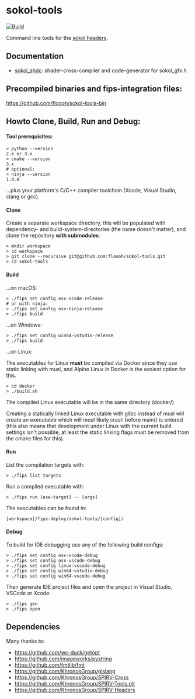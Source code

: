 # sokol-tools

[![Build](https://github.com/floooh/sokol-tools/actions/workflows/build.yml/badge.svg)](https://github.com/floooh/sokol-tools/actions/workflows/build.yml)

Command line tools for the [sokol headers](https://github.com/floooh/sokol).

## Documentation

- [sokol_shdc](docs/sokol-shdc.md): shader-cross-compiler and code-generator for sokol_gfx.h

## Precompiled binaries and fips-integration files:

https://github.com/floooh/sokol-tools-bin

## Howto Clone, Build, Run and Debug:

#### Tool prerequisites:
```
> python --version
2.x or 3.x
> cmake --version
3.x
# optional:
> ninja --version
1.9.0
```
...plus your platform's C/C++ compiler toolchain (Xcode, Visual Studio, clang
or gcc).

#### Clone

Create a separate workspace directory, this will be populated with
dependency- and build-system-directories (the name doesn't matter),
and clone the repository **with submodules**:

```
> mkdir workspace
> cd workspace
> git clone --recursive git@github.com:floooh/sokol-tools.git
> cd sokol-tools
```

#### Build
...on macOS:
```
> ./fips set config osx-xcode-release
# or with ninja:
> ./fips set config osx-ninja-release
> ./fips build
```

...on Windows:
```
> ./fips set config win64-vstudio-release
> ./fips build
```

...on Linux:

The executables for Linux **must** be compiled via Docker since they use
static linking with musl, and Alpine Linux in Docker is the easiest option for this.

```
> cd docker
> ./build.sh
```
The compiled Linux executable will be in the same directory (docker/)

Creating a statically linked Linux executable with glibc instead of
musl will create an executable which will most likely crash before
main() is entered (this also means that development under Linux
with the current build settings isn't possible, at least the
static linking flags must be removed from the cmake files for this).

#### Run
List the compilation targets with:
```
> ./fips list targets
```

Run a compiled executable with:
```
> ./fips run [exe-target] -- [args]
```

The executables can be found in:

```
[workspace]/fips-deploy/sokol-tools/[config]/
```

#### Debug
To build for IDE debugging use any of the following build configs:
```
> ./fips set config osx-xcode-debug
> ./fips set config osx-vscode-debug
> ./fips set config linux-vscode-debug
> ./fips set config win64-vstudio-debug
> ./fips set config win64-vscode-debug
```

Then generate IDE project files and open the project in Visual Studio,
VSCode or Xcode:
```
> ./fips gen
> ./fips open
```

## Dependencies

Many thanks to:

- https://github.com/wc-duck/getopt
- https://github.com/imageworks/pystring
- https://github.com/fmtlib/fmt
- https://github.com/KhronosGroup/glslang
- https://github.com/KhronosGroup/SPIRV-Cross
- https://github.com/KhronosGroup/SPIRV-Tools.git
- https://github.com/KhronosGroup/SPIRV-Headers

